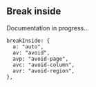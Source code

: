 ## Break inside

Documentation in progress...

```
breakInside: {
  a: "auto",
  av: "avoid",
  avp: "avoid-page",
  avc: "avoid-column",
  avr: "avoid-region",
},
```